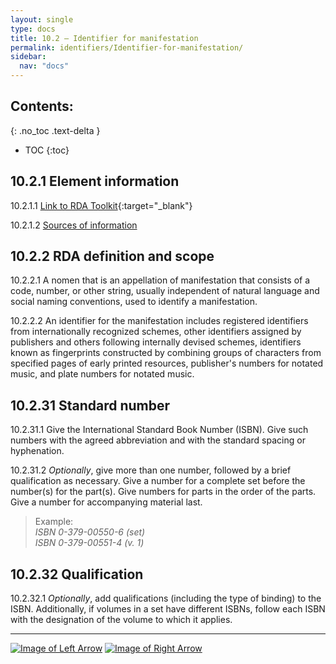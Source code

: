 ```yaml
---
layout: single
type: docs
title: 10.2 — Identifier for manifestation
permalink: identifiers/Identifier-for-manifestation/
sidebar:
  nav: "docs"
---
```


## Contents:
{: .no_toc .text-delta }

- TOC
{:toc}

## 10.2.1 Element information

<a name="10.2.1.1">10.2.1.1</a> [Link to RDA Toolkit](https://beta.rdatoolkit.org/Content/Index?externalId=en-US_ala-95f6a60f-3d2b-32d8-9486-cf810708d4ba){:target="_blank"}

<a name="10.2.1.2">10.2.1.2</a> [Sources of information](/DCRMR/identifiers/#10011-sources-of-information)

## 10.2.2 RDA definition and scope

<a name="10.2.2.1">10.2.2.1</a> A nomen that is an appellation of manifestation that consists of a code, number, or other string, usually independent of natural language and social naming conventions, used to identify a manifestation.

<a name="10.2.2.2">10.2.2.2</a> An identifier for the manifestation includes registered identifiers from internationally recognized schemes, other identifiers assigned by publishers and others following internally devised schemes, identifiers known as fingerprints constructed by combining groups of characters from specified pages of early printed resources, publisher's numbers for notated music, and plate numbers for notated music.

## 10.2.31 Standard number

<a name="10.2.31.1">10.2.31.1</a> Give the International Standard Book Number (ISBN). Give such numbers with the agreed abbreviation and with the standard spacing or hyphenation.

<a name="10.2.31.2">10.2.31.2</a> *Optionally*, give more than one number, followed by a brief qualification as necessary. Give a number for a complete set before the number(s) for the part(s). Give numbers for parts in the order of the parts. Give a number for accompanying material last.

>Example:   
> <CITE>ISBN 0-379-00550-6 (set)</CITE>  
> <CITE>ISBN 0-379-00551-4 (v. 1)</CITE>

## 10.2.32 Qualification  

<a name="10.2.32.1">10.2.32.1</a> *Optionally*, add qualifications (including the type of binding) to the ISBN. Additionally, if volumes in a set have different ISBNs, follow each ISBN with the designation of the volume to which it applies.

---

[![Image of Left Arrow](https://rbms-bsc.github.io/DCRMR/assets/pictures/navigation/Arrow_Left.png "10.22 — Term of availability")](/DCRMR/identifiers/Term-of-availability/) [![Image of Right Arrow](https://rbms-bsc.github.io/DCRMR/assets/pictures/navigation/Arrow_Right.png "Appendices")](/DCRMR/appendices/)